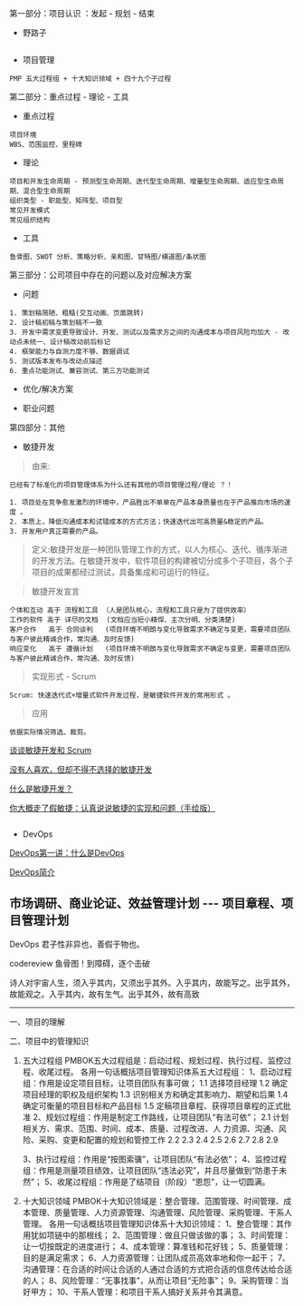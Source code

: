 第一部分：项目认识 ：发起 - 规划 - 结束

* 野路子

```

```

* 项目管理

```
PMP 五大过程组 + 十大知识领域 + 四十九个子过程
```


第二部分：重点过程 - 理论 - 工具

* 重点过程

```
项目环境
WBS、范围监控、里程碑

```

* 理论

```
项目和开发生命周期 - 预测型生命周期、迭代型生命周期、增量型生命周期、适应型生命周期、混合型生命周期
组织类型 - 职能型、矩阵型、项目型
常见开发模式
常见组织结构

```


* 工具

```
鱼骨图、SWOT 分析、策略分析、亲和图、甘特图/横道图/条状图
```

第三部分：公司项目中存在的问题以及对应解决方案

* 问题

```
1. 策划稿简陋、粗糙(交互动画、页面跳转)
2. 设计稿初稿与策划稿不一致
3. 开发中需求变更导致设计、开发、测试以及需求方之间的沟通成本与项目风险均加大 - 改动点未统一、设计稿改动前后标记
4. 框架能力与自测力度不够、数据调试
5. 测试版本发布与改动点描述
6. 重点功能测试、兼容测试、第三方功能测试

```

* 优化/解决方案



* 职业问题

第四部分：其他

* 敏捷开发

> 由来:

```
已经有了标准化的项目管理体系为什么还有其他的项目管理过程/理论 ？！

1. 项目处在竞争愈发激烈的环境中，产品胜出不单单在产品本身质量也在于产品推向市场的速度 。
2. 本质上，降低沟通成本和试错成本的方式方法；快速迭代出可高质量&稳定的产品。
3. 开发用户真正需要的产品。

```

> 定义:敏捷开发是一种团队管理工作的方式，以人为核心、迭代、循序渐进的开发方法。在敏捷开发中，软件项目的构建被切分成多个子项目，各个子项目的成果都经过测试，具备集成和可运行的特征。

> 敏捷开发宣言

```
个体和互动 高于 流程和工具 （人是团队核心，流程和工具只是为了提供效率）
工作的软件 高于 详尽的文档  (文档应当短小精悍、主次分明、分类清楚)
客户合作   高于 合同谈判   (项目环境不明朗与变化导致需求不确定与变更，需要项目团队与客户彼此精诚合作，常沟通、及时反馈)
响应变化   高于 遵循计划   (项目环境不明朗与变化导致需求不确定与变更，需要项目团队与客户彼此精诚合作，常沟通、及时反馈)

```

> 实现形式 - Scrum

```
Scrum: 快速迭代式+增量式软件开发过程，是敏捷软件开发的常用形式 。

```

> 应用

```
依据实际情况筛选、裁剪。

```


[谈谈敏捷开发和 Scrum ](https://zhuanlan.zhihu.com/p/20122762)

[没有人喜欢，但却不得不选择的敏捷开发](https://baijiahao.baidu.com/s?id=1616110980727375967&wfr=spider&for=pc)

[什么是敏捷开发？](https://baijiahao.baidu.com/s?id=1597788206566112487&wfr=spider&for=pc)

[你大概走了假敏捷：认真说说敏捷的实现和问题（手绘版）](https://blog.csdn.net/qq_37887728/article/details/70934931)
```

```

* DevOps

[DevOps第一讲：什么是DevOps](https://baijiahao.baidu.com/s?id=1573635716121912&wfr=spider&for=pc)

[DevOps简介](https://www.cnblogs.com/liufei1983/p/7152013.html)


市场调研、商业论证、效益管理计划 --- 项目章程、项目管理计划
--------------------------

DevOps 君子性非异也，善假于物也。

codereview
鱼骨图！到障碍，逐个击破

诗人对宇宙人生，须入乎其内，又须出乎其外。入乎其内，故能写之。出乎其外，故能观之。入乎其内，故有生气。出乎其外，故有高致

--------------------------

一、项目的理解

二、项目中的管理知识

1. 五大过程组
PMBOK五大过程组是：启动过程、规划过程、执行过程、监控过程、收尾过程。
各用一句话概括项目管理知识体系五大过程组：
    1、启动过程组：作用是设定项目目标，让项目团队有事可做；
        1.1 选择项目经理
        1.2 确定项目经理的职权及组织架构
        1.3 识别相关方和确定其影响力、期望和后果
        1.4 确定可衡量的项目目标和产品目标
        1.5 定稿项目章程、获得项目章程的正式批准
    2、规划过程组：作用是制定工作路线，让项目团队“有法可依”；
        2.1 计划相关方、需求、范围、时间、成本、质量、过程改进、人 力资源、沟通、风险、采购、变更和配置的规划和管控工作
        2.2
        2.3
        2.4
        2.5
        2.6
        2.7
        2.8
        2.9

    3、执行过程组：作用是“按图索骥”，让项目团队“有法必依”；
    4、监控过程组：作用是测量项目绩效，让项目团队“违法必究”，并且尽量做到“防患于未然”；
    5、收尾过程组：作用是了结项目（阶段）“恩怨”，让一切圆满。


2. 十大知识领域
PMBOK十大知识领域是：整合管理、范围管理、时间管理、成本管理、质量管理、人力资源管理、沟通管理、风险管理、采购管理、干系人管理。
各用一句话概括项目管理知识体系十大知识领域：
    1、整合管理：其作用犹如项链中的那根线；
    2、范围管理：做且只做该做的事；
    3、时间管理：让一切按既定的进度进行；
    4、成本管理：算准钱和花好钱；
    5、质量管理：目的是满足需求；
    6、人力资源管理：让团队成员高效率地和你一起干；
    7、沟通管理：在合适的时间让合适的人通过合适的方式把合适的信息传达给合适的人；
    8、风险管理：“无事找事”，从而让项目“无险事”；
    9、采购管理：当好甲方；
    10、干系人管理：和项目干系人搞好关系并令其满意。
